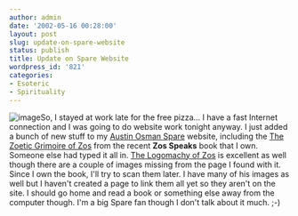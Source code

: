 ```yaml
---
author: admin
date: '2002-05-16 00:28:00'
layout: post
slug: update-on-spare-website
status: publish
title: Update on Spare Website
wordpress_id: '821'
categories:
- Esoteric
- Spirituality
---
```


![image](http://www.arcanology.com/images/ars-stele.jpg)So, I stayed at
work late for the free pizza... I have a fast Internet connection and I
was going to do website work tonight anyway. I just added a bunch of new
stuff to my [Austin Osman Spare](http://www.hermetic.com/spare) website,
including the [The Zoetic Grimoire of
Zos](http://www.hermetic.com/spare/grimoire_of_zos.html) from the recent
**Zos Speaks** book that I own. Someone else had typed it all in. [The
Logomachy of Zos](http://www.hermetic.com/spare/logomachy.html) is
excellent as well though there are a couple of images missing from the
page I found with it. Since I own the book, I'll try to scan them later.
I have many of his images as well but I haven't created a page to link
them all yet so they aren't on the site. I should go home and read a
book or something else away from the computer though. I'm a big Spare
fan though I don't talk about it much. ;-)
